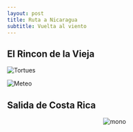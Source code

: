 ```yaml
---
layout: post
title: Ruta a Nicaragua
subtitle: Vuelta al viento
---
```


## El Rincon de la Vieja



![Tortues](https://lh3.googleusercontent.com/fL1WXKm8EY5EH5mBYaYfA0Iz4ygAkkYGwXmKtJup3rl8Eq7rRiKzxB3-Y6T9QIwoP7O0fpBVkDWhGn3EA9_7aarjTamWNi_y702hniVUhMg4hU9DdzEQfpzcBBrCz-zbc1MD8Xc8iXkNFD97ZiS5KHfDd_qDDRvvKmGiBZQcTxxGaJKuMpd8xaUYdafGCoc2hGu3Lzr30pYVT0hl4YXEMi77Lp44e4mF2FSNBdRKmNdfRiJ1BnSdkNC_lTY9Wm9huQiASZo9SVMpXX-9xHQOU-3xEs5aU4jrDcEF7q4JghYNxkFA18XMZmlZfKTHBEim5unazzB8lk8RZHsMMgH6_nXnW9mYf46nSFgx2ZngrKURT2MjTNSvn8B4B89fw5PCYXLbux2cpn299RIH0KvOkvO9dtc8heyHoYhBoNG0kgdKLpifE_07dsVDxoX4CTzd5VWgtoRYiHcNzaACSMVrgTFwH9AgVPoxEagF7Cp6HpdJa9SlYBz7b0EQKwO_3XUQNhszkdKAmdNVOQTOVPt_dqCQkNMu1l1KWVSXT3gaU96w3Rr4oVdpuvtWVlaCTXW4E5RcT8qOTvgZdj_C4pM3Dr9ECZG-cU9Ug_thHPtqh8IXNOuDXS7VbnZHzCbQHhQOCDMUpG0wDMSv9axKvqlISVtRA0Uy7VJV5w=w915-h686-no)

![Meteo](https://lh3.googleusercontent.com/RTcyAGhnox_KApQh5tCAqYns0kTz3pR0UfOlAj95kL0_VadihOM0ho1TS_i4rWopBqN2z6n1mxoD9hBKwmVBx83prO8YY3ZdQg_g-vWgQHbKLiQhqy_ySJaeYW482Jx5ifVyf5l-Pcwfpg1QYOK0keF_eNQz2O7cG6Y43JUzHFNpfkHkFSSkiO7wQ0r_9t1uHoDHAAEaJmThIyg0ksImjkHzfv7p8cPJ8eAa-m5zCeJIjAVJ9Mfd31RCuWO88t6bA962tL87_7XamdBeqCpHteJEDD_jLkZxrnIJmpmPFzMr2eMeRXKhRcqP6j_sfuwRa9sAAEzsGdtmB5EaEpRKZ0aihily6-H2ZaVacEf-Q-sSx3gWmZgJOFi3SK2XVzAy4BKHuXctIXHx39yUhbI9cwmhBjFTBiJNvDGNdxCN4ZJzA49ArWpBsq2rVhZhr42Q5yaw5vXrJOTmMxVtV4ASZdouFIkxropmYyOdhUjQFU80rX5pvUHJufw1yMaVppmvh_aIY_H2A3KneaHVUBzoWRl8svqmSyM1j7oztAOqrgVWFCxQYDvSdLuBlH55LneGK1F3lzUbj2pRYqw30CGKJV03pq7v2mr4VY6VOcHySFtvcrWAMWroN3Nl2gInAeKPM89TKX-ZZX3CFjRQanY-VCGB3KMPm-zNUA=w915-h686-no)



## Salida de Costa Rica




<p style="
    text-align: -webkit-center;
"><img src="https://lh3.googleusercontent.com/xNuU4GdwBz2N9IFhEN8uSRukDfnyZU8fI1iQeeJQJVo7HSvFZ4MI20rtwXqZBtcbu8aR4XJ0vDuMxZNEUsjTqLYq_tsqsSS8N3hmLvoCDVNviLTcJNkG2CcXrFJm2z2rQKh0Mvc25J27rBmNYdRi-R-sFx1sj3KP5ekb202QiHtRbfIiy1qmcMFRXTgYuA8HPPxpJn8GsCFIXu_aFIqPMnz93Y5BY15-T7HQ0_RFYU55OWCDJGNPbR08Cv4POFSibHj_Mcb79r7Pk5VgG7Blec-EfGkDveNv9OA6Kepf5pgyFwcvx2xQ-i-39D04iApdzbLboZkU-NL_-eIjfmof9SNOFkrZxpILsrJGQrJboPB9NYRU8C8bzb00DtI84e5djnixhOXsp1zZ5dfAuTwNgczHOLdHL6VHYAKnusEdScYrrNfokxyfASNrHREbSw0xFIi8zlKlzXilQg8Txzhc8yjxVBueHWJZ0GQh3YHTNaK27MRS9ZBjmK3I7qNlTuUj1oRESUqaYHhhyTC_UBKaQPUu584YJqIQpnkKgQTEu66bulQJKTqwcPoTAuUVDXsb5SC6R2obADeJ0zb5g7GvnzqVn4pf6v9jdCiSXYhn1GvOU4vQt7-v3-6xiJttoahXHvSFpGsttbztE6TMN-uqMgJTQkAUkp4how=w386-h686-no" alt="mono" style="

    width: 40%;
"></p>
